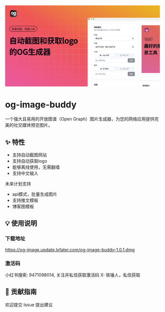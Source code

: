 ![OG Image Buddy 演示](img/print.png)

# og-image-buddy

一个强大且易用的开放图谱（Open Graph）图片生成器，为您的网络应用提供完美的社交媒体预览图片。

## ✨ 特性

- 支持自动截图网站
- 支持自动获取logo
- 能够离线使用，无需翻墙
- 支持中文输入

未来计划支持

- api模式，批量生成图片
- 支持推文模板
- 博客图模板

## 💡 使用说明

### 下载地址

https://og-image.update.lxfater.com/og-image-buddy-1.0.1.dmg

### 激活码

小红书搜索: 9471098014, 关注并私信获取激活码
X: 铁锤人，私信获取

## 🤝 贡献指南

欢迎提交 Issue 提出建议

